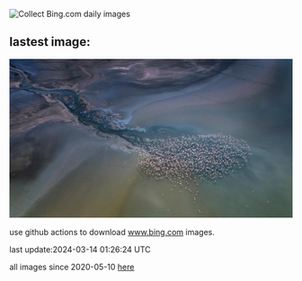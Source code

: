 ![Collect Bing.com daily images](https://github.com/counter2015/bing-daily-images/workflows/Collect%20Bing.com%20daily%20images/badge.svg)
## lastest image:
![](images/MagadiFlamingos.jpg)

use github actions to download www.bing.com images.

last update:2024-03-14 01:26:24 UTC

all images since 2020-05-10 [here](https://github.com/counter2015/bing-daily-images/tree/master/images) 
